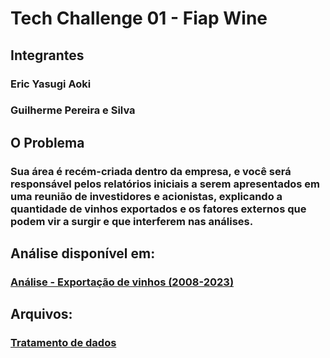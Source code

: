 # Tech Challenge 01 - Fiap Wine

## Integrantes
### Eric Yasugi Aoki
### Guilherme Pereira e Silva

## O Problema
### Sua área é recém-criada dentro da empresa, e você será responsável pelos relatórios iniciais a serem apresentados em uma reunião de investidores e acionistas, explicando a quantidade de vinhos exportados e os fatores externos que podem vir a surgir e que interferem nas análises.

## Análise disponível em:
### <a href="https://github.com/guipereira42/3DTAT_TC_FIAP_01/blob/main/An%C3%A1lise%20-%20Exporta%C3%A7%C3%A3o%20de%20vinhos%20(2008-2022).pdf"> Análise - Exportação de vinhos (2008-2023)</a>

## Arquivos:
### <a href="https://github.com/guipereira42/3DTAT_TC_FIAP_01/blob/main/Tratamento_de_dados_FIAP_Wine.ipynb"> Tratamento de dados</a>

